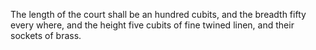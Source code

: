 The length of the court shall be an hundred cubits, and the breadth fifty every where, and the height five cubits of fine twined linen, and their sockets of brass.
